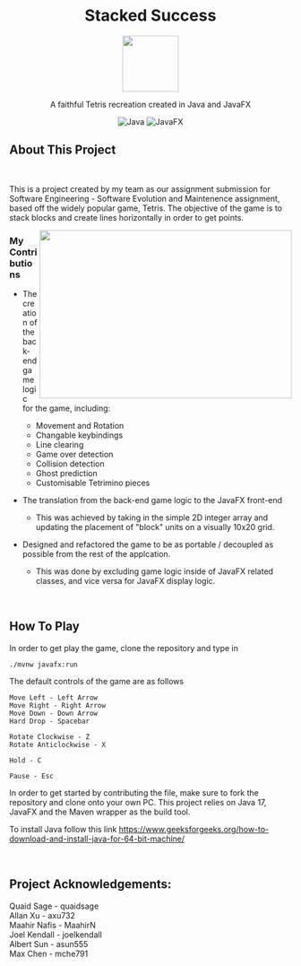 <div align="center">
  <h1 align="center">Stacked Success</h3>
    <img src="https://github.com/user-attachments/assets/45483a8c-2535-4133-98ce-9fc1adadd40a" width="100" height="100">
  <p align="center">
    A faithful Tetris recreation created in Java and JavaFX
  </p>

  ![Java](https://img.shields.io/badge/java-%23ED8B00.svg?style=for-the-badge&logo=openjdk&logoColor=white)
  ![JavaFX](https://img.shields.io/badge/javafx-%23FF0000.svg?style=for-the-badge&logo=javafx&logoColor=white)

</div>

## About This Project

<br>

This is a project created by my team as our assignment submission for Software Engineering - Software Evolution and Maintenence assignment, 
based off the widely popular game, Tetris. The objective of the game is to stack blocks and create lines horizontally in order
to get points.

<img src="https://github.com/user-attachments/assets/8927383d-0e41-41e9-b785-52c78903a188" width="450" height="300" align="right">

### My Contributions
* The creation of the back-end game logic for the game, including:
  - Movement and Rotation
  - Changable keybindings
  - Line clearing
  - Game over detection
  - Collision detection
  - Ghost prediction
  - Customisable Tetrimino pieces
    
* The translation from the back-end game logic to the JavaFX front-end
  - This was achieved by taking in the simple 2D integer array and updating the placement of "block" units on a visually 10x20 grid.
    
* Designed and refactored the game to be as portable / decoupled as possible from the rest of the applcation.
  - This was done by excluding game logic inside of JavaFX related classes, and vice versa for JavaFX display logic.

<br>

## How To Play

In order to get play the game, clone the repository and type in

```
./mvnw javafx:run
```

The default controls of the game are as follows
```
Move Left - Left Arrow
Move Right - Right Arrow
Move Down - Down Arrow
Hard Drop - Spacebar

Rotate Clockwise - Z
Rotate Anticlockwise - X

Hold - C

Pause - Esc
```

In order to get started by contributing the file, make sure to fork the repository and clone onto your own PC. This
project relies on Java 17, JavaFX and the Maven wrapper as the build tool.

To install Java follow this link https://www.geeksforgeeks.org/how-to-download-and-install-java-for-64-bit-machine/

<br> 

## Project Acknowledgements:

Quaid Sage - quaidsage<br />
Allan Xu - axu732<br />
Maahir Nafis - MaahirN<br />
Joel Kendall - joelkendall <br />
Albert Sun - asun555 <br />
Max Chen - mche791<br />
